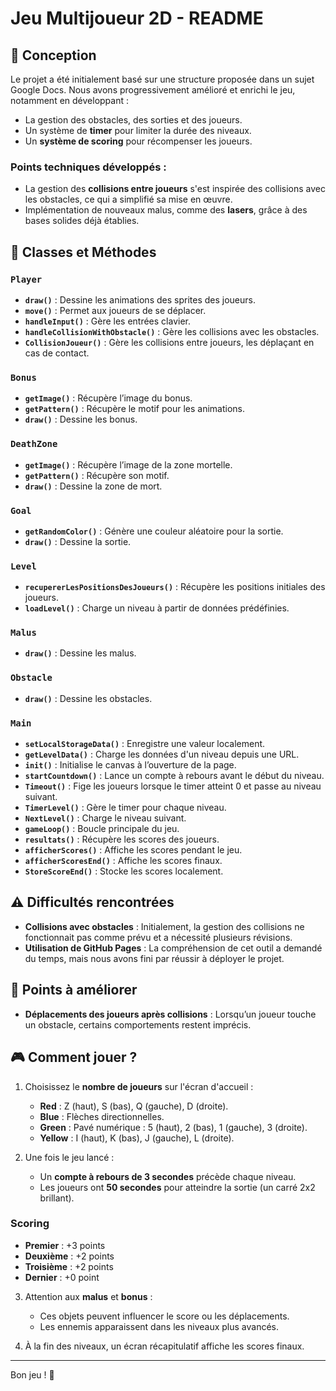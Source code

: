 # Jeu Multijoueur 2D - README

## 📖 Conception

Le projet a été initialement basé sur une structure proposée dans un sujet Google Docs. Nous avons progressivement amélioré et enrichi le jeu, notamment en développant :  
- La gestion des obstacles, des sorties et des joueurs.  
- Un système de **timer** pour limiter la durée des niveaux.  
- Un **système de scoring** pour récompenser les joueurs.  

### Points techniques développés :
- La gestion des **collisions entre joueurs** s'est inspirée des collisions avec les obstacles, ce qui a simplifié sa mise en œuvre.
- Implémentation de nouveaux malus, comme des **lasers**, grâce à des bases solides déjà établies.

## 📂 Classes et Méthodes

### `Player`
- **`draw()`** : Dessine les animations des sprites des joueurs.  
- **`move()`** : Permet aux joueurs de se déplacer.  
- **`handleInput()`** : Gère les entrées clavier.  
- **`handleCollisionWithObstacle()`** : Gère les collisions avec les obstacles.  
- **`CollisionJoueur()`** : Gère les collisions entre joueurs, les déplaçant en cas de contact.  

### `Bonus`
- **`getImage()`** : Récupère l’image du bonus.  
- **`getPattern()`** : Récupère le motif pour les animations.  
- **`draw()`** : Dessine les bonus.  

### `DeathZone`
- **`getImage()`** : Récupère l’image de la zone mortelle.  
- **`getPattern()`** : Récupère son motif.  
- **`draw()`** : Dessine la zone de mort.  

### `Goal`
- **`getRandomColor()`** : Génère une couleur aléatoire pour la sortie.  
- **`draw()`** : Dessine la sortie.  

### `Level`
- **`recupererLesPositionsDesJoueurs()`** : Récupère les positions initiales des joueurs.  
- **`loadLevel()`** : Charge un niveau à partir de données prédéfinies.  

### `Malus`
- **`draw()`** : Dessine les malus.  

### `Obstacle`
- **`draw()`** : Dessine les obstacles.  

### `Main`
- **`setLocalStorageData()`** : Enregistre une valeur localement.  
- **`getLevelData()`** : Charge les données d'un niveau depuis une URL.  
- **`init()`** : Initialise le canvas à l’ouverture de la page.  
- **`startCountdown()`** : Lance un compte à rebours avant le début du niveau.  
- **`Timeout()`** : Fige les joueurs lorsque le timer atteint 0 et passe au niveau suivant.  
- **`TimerLevel()`** : Gère le timer pour chaque niveau.  
- **`NextLevel()`** : Charge le niveau suivant.  
- **`gameLoop()`** : Boucle principale du jeu.  
- **`resultats()`** : Récupère les scores des joueurs.  
- **`afficherScores()`** : Affiche les scores pendant le jeu.  
- **`afficherScoresEnd()`** : Affiche les scores finaux.  
- **`StoreScoreEnd()`** : Stocke les scores localement.  

## ⚠️ Difficultés rencontrées
- **Collisions avec obstacles** : Initialement, la gestion des collisions ne fonctionnait pas comme prévu et a nécessité plusieurs révisions.  
- **Utilisation de GitHub Pages** : La compréhension de cet outil a demandé du temps, mais nous avons fini par réussir à déployer le projet.  

## 🔧 Points à améliorer
- **Déplacements des joueurs après collisions** : Lorsqu’un joueur touche un obstacle, certains comportements restent imprécis.  

## 🎮 Comment jouer ?

1. Choisissez le **nombre de joueurs** sur l'écran d'accueil :  
   - **Red** : Z (haut), S (bas), Q (gauche), D (droite).  
   - **Blue** : Flèches directionnelles.  
   - **Green** : Pavé numérique : 5 (haut), 2 (bas), 1 (gauche), 3 (droite).  
   - **Yellow** : I (haut), K (bas), J (gauche), L (droite).  

2. Une fois le jeu lancé :  
   - Un **compte à rebours de 3 secondes** précède chaque niveau.  
   - Les joueurs ont **50 secondes** pour atteindre la sortie (un carré 2x2 brillant).  

### Scoring
- **Premier** : +3 points  
- **Deuxième** : +2 points  
- **Troisième** : +2 points  
- **Dernier** : +0 point  

3. Attention aux **malus** et **bonus** :  
   - Ces objets peuvent influencer le score ou les déplacements.  
   - Les ennemis apparaissent dans les niveaux plus avancés.

4. À la fin des niveaux, un écran récapitulatif affiche les scores finaux.

---
Bon jeu ! 🚀
